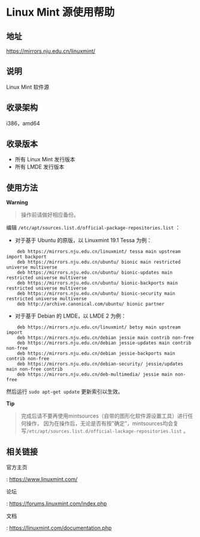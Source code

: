 # Linux Mint 源使用帮助

## 地址

<https://mirrors.nju.edu.cn/linuxmint/>

## 说明

Linux Mint 软件源

## 收录架构

i386，amd64

## 收录版本

-   所有 Linux Mint 发行版本
-   所有 LMDE 发行版本

## 使用方法

**Warning**
> 操作前请做好相应备份。

编辑
`/etc/apt/sources.list.d/official-package-repositories.list` ：

-   对于基于 Ubuntu 的原版，以 Linuxmint 19.1 Tessa 为例：
```
    deb https://mirrors.nju.edu.cn/linuxmint/ tessa main upstream import backport
    deb https://mirrors.nju.edu.cn/ubuntu/ bionic main restricted universe multiverse
    deb https://mirrors.nju.edu.cn/ubuntu/ bionic-updates main restricted universe multiverse
    deb https://mirrors.nju.edu.cn/ubuntu/ bionic-backports main restricted universe multiverse
    deb https://mirrors.nju.edu.cn/ubuntu/ bionic-security main restricted universe multiverse
    deb http://archive.canonical.com/ubuntu/ bionic partner
```
-   对于基于 Debian 的 LMDE，以 LMDE 2 为例：
```
    deb https://mirrors.nju.edu.cn/linuxmint/ betsy main upstream import
    deb https://mirrors.nju.edu.cn/debian jessie main contrib non-free
    deb https://mirrors.nju.edu.cn/debian jessie-updates main contrib non-free
    deb https://mirrors.nju.edu.cn/debian jessie-backports main contrib non-free
    deb https://mirrors.nju.edu.cn/debian-security/ jessie/updates main non-free contrib
    deb https://mirrors.nju.edu.cn/deb-multimedia/ jessie main non-free
```
然后运行 `sudo apt-get update` 更新索引以生效。

**Tip**
> 完成后请不要再使用mintsources（自带的图形化软件源设置工具）进行任何操作，
> 因为在操作后，无论是否有按"确定"，mintsources均会复写`/etc/apt/sources.list.d/official-lackage-repositories.list` 。


## 相关链接

官方主页

:   <https://www.linuxmint.com/>

论坛

:   <https://forums.linuxmint.com/index.php>

文档

:   <https://linuxmint.com/documentation.php>
